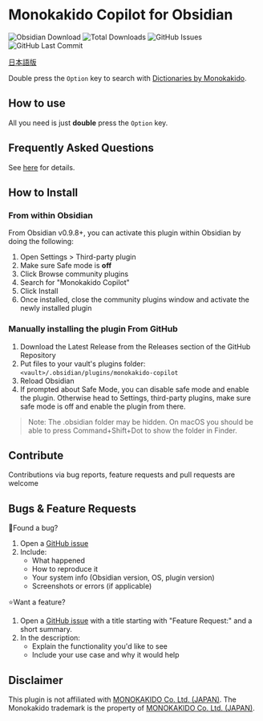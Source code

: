 # Monokakido Copilot for Obsidian

![Obsidian Download](https://img.shields.io/badge/dynamic/json?logo=obsidian&color=%23483699&label=Downloads&query=$%5B%22monokakido-copilot%22%5D.downloads&url=https%3A%2F%2Fraw.githubusercontent.com%2Fobsidianmd%2Fobsidian-releases%2Fmaster%2Fcommunity-plugin-stats.json) ![Total Downloads](https://img.shields.io/github/downloads/NoHeartPen/obsidian-monokakido-copilot-plugin/total?style=flat&label=Total%20Downloads) ![GitHub Issues](https://img.shields.io/github/issues/NoHeartPen/obsidian-monokakido-copilot-plugin?style=flat&label=Issues) ![GitHub Last Commit](https://img.shields.io/github/last-commit/NoHeartPen/obsidian-monokakido-copilot-plugin?style=flat&label=Last%20Commit)

[日本語版](./README.ja.md)

Double press the `Option` key to search with [Dictionaries by Monokakido](https://www.monokakido.jp/en/dictionaries/app/index.html).

## How to use

All you need is just **double** press the `Option` key.

## Frequently Asked Questions

See [here](./docs/faq.md) for details.

## How to Install

### From within Obsidian

From Obsidian v0.9.8+, you can activate this plugin within Obsidian by doing the following:

1. Open Settings > Third-party plugin
2. Make sure Safe mode is **off**
3. Click Browse community plugins
4. Search for "Monokakido Copilot"
5. Click Install
6. Once installed, close the community plugins window and activate the newly installed plugin

### Manually installing the plugin From GitHub

1. Download the Latest Release from the Releases section of the GitHub Repository
2. Put files to your vault's plugins folder: `<vault>/.obsidian/plugins/monokakido-copilot`
3. Reload Obsidian
4. If prompted about Safe Mode, you can disable safe mode and enable the plugin. Otherwise head to Settings, third-party plugins, make sure safe mode is off and enable the plugin from there.

> Note: The .obsidian folder may be hidden. On macOS you should be able to press Command+Shift+Dot to show the folder in Finder.

## Contribute

Contributions via bug reports, feature requests and pull requests are welcome

## Bugs & Feature Requests

🐛Found a bug?

1. Open a [GitHub issue](https://github.com/NoHeartPen/obsidian-monokakido-copilot-plugin/issues)
2. Include:
    - What happened
    - How to reproduce it
    - Your system info (Obsidian version, OS, plugin version)
    - Screenshots or errors (if applicable)

⭐Want a feature?

1. Open a [GitHub issue](https://github.com/NoHeartPen/obsidian-monokakido-copilot-plugin/issues) with a title starting with "Feature Request:" and a short summary.
2. In the description:
    - Explain the functionality you'd like to see
    - Include your use case and why it would help

## Disclaimer

This plugin is not affiliated with [MONOKAKIDO Co. Ltd. (JAPAN)](https://www.monokakido.jp/en/about.html). The Monokakido trademark is the property of [MONOKAKIDO Co. Ltd. (JAPAN)](https://www.monokakido.jp/en/about.html).
